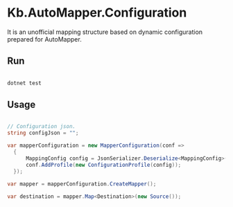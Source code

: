 # Kb.AutoMapper.Configuration

It is an unofficial mapping structure based on dynamic configuration prepared for AutoMapper.

## Run

```csharp

dotnet test

```

## Usage

```csharp

// Configuration json.
string configJson = "";

var mapperConfiguration = new MapperConfiguration(conf =>
  {
      MappingConfig config = JsonSerializer.Deserialize<MappingConfig>(configJson)!;
      conf.AddProfile(new ConfigurationProfile(config));
  });
  
var mapper = mapperConfiguration.CreateMapper();

var destination = mapper.Map<Destination>(new Source());

```
